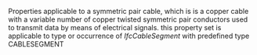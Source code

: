 Properties applicable to a symmetric pair cable, which is is a copper cable with a variable number of copper twisted symmetric pair conductors used to transmit data by means of electrical signals. this property set is applicable to type or occurrence of _IfcCableSegment_ with predefined type CABLESEGMENT

